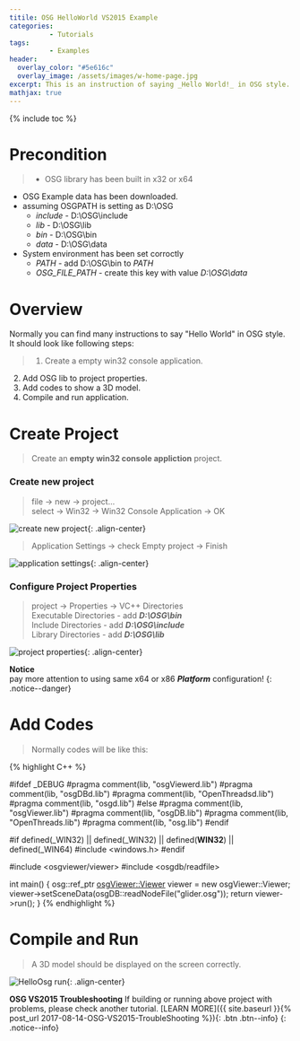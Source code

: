 ```yaml
---
titile: OSG HelloWorld VS2015 Example
categories: 
          - Tutorials
tags:          
          - Examples
header:
  overlay_color: "#5e616c"
  overlay_image: /assets/images/w-home-page.jpg
excerpt: This is an instruction of saying _Hello World!_ in OSG style. This project will build by using Visual Studio 2015.
mathjax: true
---
```


{% include toc %}

# Precondition

> * OSG library has been built in x32 or x64
* OSG Example data has been downloaded. 
* assuming OSGPATH is setting as D:\OSG
    * _include_ - D:\OSG\include
    * _lib_     - D:\OSG\lib
    * _bin_     - D:\OSG\bin
    * _data_    - D:\OSG\data
* System environment has been set corroctly
    * _PATH_          - add D:\OSG\bin to _PATH_
    * _OSG_FILE_PATH_ - create this key with value _D:\OSG\data_  


# Overview
Normally you can find many instructions to say "Hello World" in OSG style.  
It should look like following steps:
> 1. Create a empty win32 console application.
2. Add OSG lib to project properties.
3. Add codes to show a 3D model.
4. Compile and run application. 

# Create Project
> Create an **empty win32 console appliction** project.

### Create new project

> file -> new -> project...  
> select -> Win32 -> Win32 Console Application -> OK  

![create new project][create new project]{: .align-center}

> Application Settings -> check Empty project -> Finish  

![application settings][application settings]{: .align-center}

### Configure Project Properties

> project -> Properties -> VC++ Directories  
> Executable Directories - add **_D:\OSG\bin_**  
> Include Directories - add **_D:\OSG\include_**  
> Library Directories - add **_D:\OSG\lib_**  

![project properties][project properties]{: .align-center}

**Notice**  
pay more attention to using same x64 or x86 **_Platform_** configuration!
{: .notice--danger}

# Add Codes


> Normally codes will be like this:

{% highlight C++ %}

#ifdef _DEBUG
#pragma comment(lib, "osgViewerd.lib")
#pragma comment(lib, "osgDBd.lib")
#pragma comment(lib, "OpenThreadsd.lib")
#pragma comment(lib, "osgd.lib")
#else
#pragma comment(lib, "osgViewer.lib")
#pragma comment(lib, "osgDB.lib")
#pragma comment(lib, "OpenThreads.lib")
#pragma comment(lib, "osg.lib")
#endif

#if defined(_WIN32) || defined(_WIN32) || defined(__WIN32__) || defined(_WIN64)
#include <windows.h>
#endif

#include <osgviewer/viewer>
#include <osgdb/readfile>

int main()
{
	osg::ref_ptr <osgViewer::Viewer> viewer = new osgViewer::Viewer;
	viewer->setSceneData(osgDB::readNodeFile("glider.osg"));
	return viewer->run();
}
{% endhighlight %}


# Compile and Run

> A 3D model should be displayed on the screen correctly.

![HelloOsg run][HelloOsg run]{: .align-center}


**OSG VS2015 Troubleshooting**
If building or running above project with problems, please check another tutorial. [LEARN MORE]({{ site.baseurl }}{% post_url 2017-08-14-OSG-VS2015-TroubleShooting %}){: .btn .btn--info}
{: .notice--info}


[create new project]: {{site.url}}{{site.baseurl}}/assets/images/posts/HelloOsg/HelloOsg01.png
[application settings]: {{site.url}}{{site.baseurl}}/assets/images/posts/HelloOsg/HelloOsg02.png
[project properties]: {{site.url}}{{site.baseurl}}/assets/images/posts/HelloOsg/HelloOsg03.png
[HelloOsg run]: {{site.url}}{{site.baseurl}}/assets/images/osg/glider.jpg


